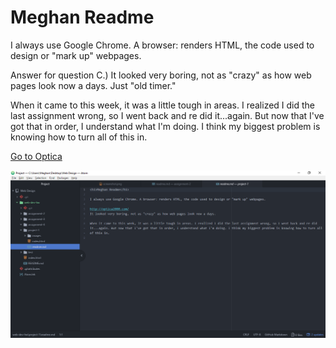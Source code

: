<h1>Meghan Readme</h1>

I always use Google Chrome. A browser: renders HTML, the code used to design or "mark up" webpages.

Answer for question C.) It looked very boring, not as "crazy" as how web pages look now a days. Just "old timer." 

When it came to this week, it was a little tough in areas. I realized I did the last assignment wrong, so I went back and re did it...again. But now that I've got that in order, I understand what I'm doing. I think my biggest problem is knowing how to turn all of this in.

[Go to Optica](http://optica2000.com/)

![screenshot](./images/screenshotproject1.png)
